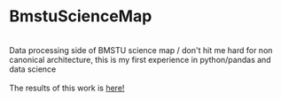 # BmstuScienceMap
<br>Data processing side of BMSTU science map / don't hit me hard for non canonical architecture, this is my first experience in python/pandas and data science</br>
<br>The results of this work is [here!](https://drmatters.github.io/network/q1_articles_only/BMSTU%20_%20Scopus%20Science%20Map.html)</br>

